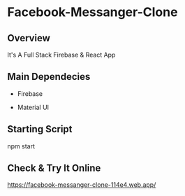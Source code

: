 # Facebook-Messanger-Clone

## Overview

It's A Full Stack Firebase & React App

## Main Dependecies

- Firebase

- Material UI

## Starting Script

npm start

## Check & Try It Online

https://facebook-messanger-clone-114e4.web.app/
